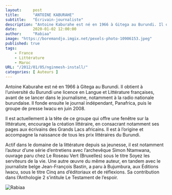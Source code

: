 ```yaml
---
layout:     post 
title:      "ANTOINE KABURAHE"
subtitle:   "Écrivain-journaliste"
description: "Antoine Kaburahe est né en 1966 à Gitega au Burundi. Il obtient à l’université du Burundi une licence en Langue et Littérature françaises, avant de se lancer dans le journalisme, notamment à la radio nationale burundaise. Il fonde ensuite le journal indépendant, Panafrica, puis le groupe de presse Iwacu en juin 2008. "
date:       2020-01-02 12:00:00
author:     "Rabiaa"
image: "https://boremandjo.imgix.net/pexels-photo-10906153.jpeg"
published: true
tags:
    - France 
    - Littérature
    - Maroc
URL: "/2012/01/05/nginmesh-install/"
categories: [ Auteurs ]
---
```


Antoine Kaburahe est né en 1966 à Gitega au Burundi. Il obtient à l’université du Burundi une licence en Langue et Littérature françaises, avant de se lancer dans le journalisme, notamment à la radio nationale burundaise. Il fonde ensuite le journal indépendant, Panafrica, puis le groupe de presse Iwacu en juin 2008.

Il est actuellement à la tête de ce groupe qui offre une fenêtre sur la littérature, encourage la création littéraire, en consacrant notamment ses pages aux écrivains des Grands Lacs africains. Il est à l’origine et accompagne la naissance de tous les prix littéraires du Burundi.

Actif dans le domaine de la littérature depuis sa jeunesse, il est notamment l’auteur d’une série d’entretiens avec l’archevêque Simon Ntamwana, ouvrage paru chez Le Roseau Vert (Bruxelles) sous le titre Soyez les serviteurs de la vie. Une autre œuvre du même auteur, en tandem avec le journaliste belge Jean-François Bastin, a paru à Bujumbura, aux Éditions Iwacu, sous le titre Cinq ans d’éditoriaux et de réflexions. Sa contribution dans l’Anthologie 2 s’intitule Le Testament de l’espoir. 

![Rabiaa](https://boremandjo.imgix.net/10-0.jpg)

